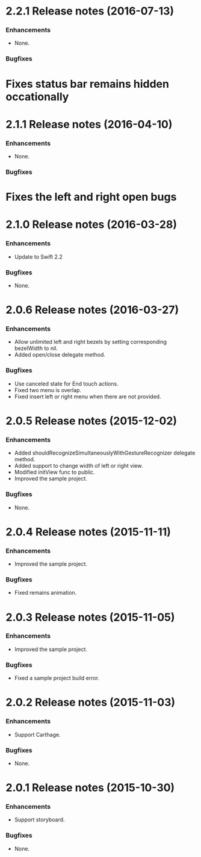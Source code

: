 2.2.1 Release notes (2016-07-13)
=============================================================

### Enhancements
* None.

### Bugfixes
# Fixes status bar remains hidden occationally

2.1.1 Release notes (2016-04-10)
=============================================================

### Enhancements
* None.

### Bugfixes
# Fixes the left and right open bugs

2.1.0 Release notes (2016-03-28)
=============================================================

### Enhancements
* Update to Swift 2.2

### Bugfixes
* None.

2.0.6 Release notes (2016-03-27)
=============================================================

### Enhancements

* Allow unlimited left and right bezels by setting corresponding bezelWidth to nil.
* Added open/close delegate method.

### Bugfixes
* Use canceled state for End touch actions.
* Fixed two menu is overlap.
* Fixed insert left or right menu when there are not provided.

2.0.5 Release notes (2015-12-02)
=============================================================

### Enhancements

* Added shouldRecognizeSimultaneouslyWithGestureRecognizer delegate method.
* Added support to change width of left or right view.
* Modified initView func to public.
* Improved the sample project.

### Bugfixes

* None.


2.0.4 Release notes (2015-11-11)
=============================================================

### Enhancements

* Improved the sample project.

### Bugfixes

* Fixed remains animation.


2.0.3 Release notes (2015-11-05)
=============================================================

### Enhancements

* Improved the sample project.

### Bugfixes

* Fixed a sample project build error.

2.0.2 Release notes (2015-11-03)
=============================================================

### Enhancements

* Support Carthage.

### Bugfixes

* None.


2.0.1 Release notes (2015-10-30)
=============================================================

### Enhancements

* Support storyboard.

### Bugfixes

* None.
